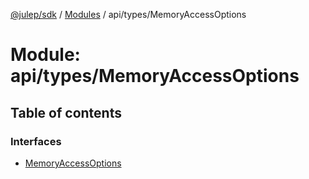 [@julep/sdk](../README.md) / [Modules](../modules.md) / api/types/MemoryAccessOptions

# Module: api/types/MemoryAccessOptions

## Table of contents

### Interfaces

- [MemoryAccessOptions](../interfaces/api_types_MemoryAccessOptions.MemoryAccessOptions.md)
